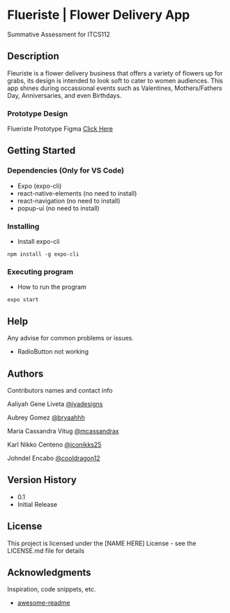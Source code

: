 # Flueriste | Flower Delivery App 
Summative Assessment for ITCS112 
## Description
Fleuriste is a flower delivery business that offers a variety of flowers up for grabs, its design is intended to look soft to cater to women audiences. This app shines during occassional events such as Valentines, Mothers/Fathers Day, Anniversaries, and even Birthdays.
### Prototype Design
Flueriste Prototype Figma
[Click Here](https://www.figma.com/file/Hag8YoVqMUptSXepKEBGFt/Flower-Delivery-Application)



## Getting Started
### Dependencies (Only for VS Code)
* Expo (expo-cli)
* react-native-elements (no need to install)
* react-navigation (no need to install)
* popup-ui (no need to install)
### Installing
* Install expo-cli
```
npm install -g expo-cli
```

### Executing program
* How to run the program

```
expo start
```

## Help
Any advise for common problems or issues.
* RadioButton not working
## Authors
Contributors names and contact info

Aaliyah Gene Liveta
[@iyadesigns](https://www.instagram.com/iyadesigns)

Aubrey Gomez
[@bryaahhh](https://www.instagram.com/bryaahhh)

Maria Cassandra Vitug
[@mcassandrax](https://www.instagram.com/mcassandrax)

Karl Nikko Centeno
[@iconikks25](https://www.instagram.com/iconikks25)

Johndel Encabo
[@cooldragon12](https://github.com/cooldragon12)
## Version History
* 0.1
* Initial Release

## License
This project is licensed under the [NAME HERE] License - see the LICENSE.md file for details

## Acknowledgments
Inspiration, code snippets, etc.
* [awesome-readme](https://github.com/matiassingers/awesome-readme)
